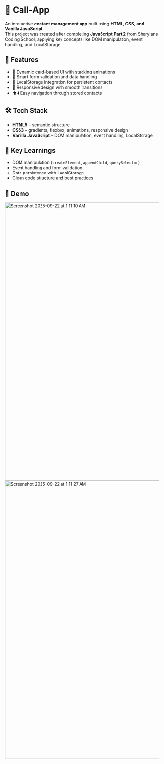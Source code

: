 # 📱 Call-App

An interactive **contact management app** built using **HTML, CSS, and Vanilla JavaScript**.  
This project was created after completing **JavaScript Part 2** from Sheryians Coding School, applying key concepts like DOM manipulation, event handling, and LocalStorage.

## 🚀 Features

- 🎴 Dynamic card-based UI with stacking animations
- 📝 Smart form validation and data handling
- 💾 LocalStorage integration for persistent contacts
- 📱 Responsive design with smooth transitions
- ⬆️⬇️ Easy navigation through stored contacts

## 🛠️ Tech Stack

- **HTML5** – semantic structure
- **CSS3** – gradients, flexbox, animations, responsive design
- **Vanilla JavaScript** – DOM manipulation, event handling, LocalStorage

## 🎯 Key Learnings

- DOM manipulation (`createElement`, `appendChild`, `querySelector`)
- Event handling and form validation
- Data persistence with LocalStorage
- Clean code structure and best practices

## 📸 Demo

<img width="1920" height="908" alt="Screenshot 2025-09-22 at 1 11 10 AM" src="https://github.com/user-attachments/assets/12c64997-8b29-431e-b5f2-50af6f279b78" />
<img width="1920" height="908" alt="Screenshot 2025-09-22 at 1 11 27 AM" src="https://github.com/user-attachments/assets/e5013076-667c-498e-ac76-0ba86e3f81fc" />
